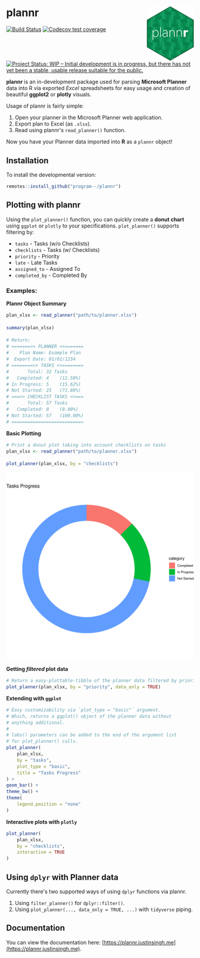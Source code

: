# plannr <a href="https://plannr.justinsingh.me"><img src="man/figures/logo.png" alt="R Planner Parser" width=25% align="right" /></a>

[![Build Status](https://travis-ci.org/program--/plannr.svg?branch=master)](https://travis-ci.org/program--/plannr)
[![Codecov test coverage](https://codecov.io/gh/program--/plannr/branch/master/graph/badge.svg)](https://codecov.io/gh/program--/plannr?branch=master)
[![Project Status: WIP – Initial development is in progress, but there has not yet been a stable, usable release suitable for the public.](https://www.repostatus.org/badges/latest/wip.svg)](https://www.repostatus.org/#wip)

**plannr** is an in-development package used for parsing **Microsoft Planner** data into R via
exported *Excel* spreadsheets for easy usage and creation of beautiful **ggplot2** or **plotly** visuals.

Usage of plannr is fairly simple:

1. Open your planner in the Microsoft Planner web application.
2. Export plan to Excel (as `.xlsx`).
3. Read using plannr's `read_planner()` function.

Now you have your Planner data imported into **R** as a `plannr` object!

## Installation
To install the developmental version:

```r
remotes::install_github("program--/plannr")
```

## Plotting with plannr
Using the `plot_planner()` function, you can quickly create a **donut chart** using `ggplot` or `plotly` to your specifications. `plot_planner()` supports filtering by:

- `tasks` - Tasks (w/o Checklists)
- `checklists` - Tasks (w/ Checklists)
- `priority` - Priority
- `late` - Late Tasks
- `assigned_to` - Assigned To
- `completed_by` - Completed By

### Examples:

**Plannr Object Summary**

```r
plan_xlsx <- read_planner("path/to/planner.xlsx")

summary(plan_xlsx)

# Return:
# =======>> PLANNER <<=======
#    Plan Name: Example Plan
#  Export Date: 01/01/1234
# ========>> TASKS <<========
#       Total: 32 Tasks
#   Completed: 4    (12.50%)
# In Progress: 5    (15.62%)
# Not Started: 23   (71.88%)
# ===>> CHECKLIST TASKS <<===
#       Total: 57 Tasks
#   Completed: 0    (0.00%)
# Not Started: 57   (100.00%)
# ===========================
```

**Basic Plotting**

```r
# Print a donut plot taking into account checklists on tasks
plan_xlsx <- read_planner("path/to/planner.xlsx")

plot_planner(plan_xlsx, by = "checklists")
```

![](man/figures/example_ggplot.png)

**Getting *filtered* plot data**

```r
# Return a easy-plottable-tibble of the planner data filtered by priority
plot_planner(plan_xlsx, by = "priority", data_only = TRUE)
```

**Extending with `ggplot`**

```r
# Easy customizability via `plot_type = "basic"` argument.
# Which, returns a ggplot() object of the planner data without
# anything additional.
#
# labs() parameters can be added to the end of the argument list
# for plot_planner() calls.
plot_planner(
    plan_xlsx,
    by = "tasks",
    plot_type = "basic",
    title = "Tasks Progress"
) +
geom_bar() +
theme_bw() +
theme(
    legend.position = "none"
)
```

**Interactive plots with `plotly`**

```r
plot_planner(
    plan_xlsx,
    by = "checklists",
    interactive = TRUE
)
```

## Using `dplyr` with Planner data

Currently there's two supported ways of using `dplyr` functions via plannr.

1. Using `filter_planner()` for `dplyr::filter()`.
2. Using `plot_planner(..., data_only = TRUE, ...)` with `tidyverse` piping.

## Documentation

You can view the documentation here: [https://plannr.justinsingh.me](https://plannr.justinsingh.me).